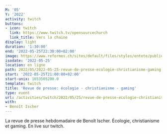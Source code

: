 ```yaml
---
M: '05'
Y: '2022'
activity: twitch
buttons:
- icon: twitch
  link: https://www.twitch.tv/opensourcechurch
  link_title: Vers la chaine
display: light
duration: '1:30:00'
end: '2022-05-25T22:30:00+02:00'
image: https://www.reformes.ch/sites/default/files/styles/entete/public/data/images/comm/257/Beno%C3%AEt%20Ischer.jpg
isodate: '2022-05-25'
location: en ligne
path: 2022/05/2022-05-25-revue-de-presse-ecologie-christianisme-gaming.md
start: '2022-05-25T21:00:00+02:00'
start-unix: 1653505200.0
template: twitch
title: 'Revue de presse: écologie - christianisme - gaming'
type: event
url: /activities/twitch/2022/05/25/revue-de-presse-ecologie-christianisme-gaming
with:
- Benoît Ischer
---
```

La revue de presse hebdomadaire de Benoît Ischer. Écologie, christianisme et gaming. En live sur twitch.